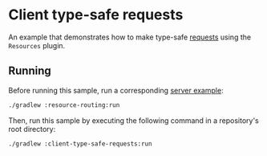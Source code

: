 # Client type-safe requests

An example that demonstrates how to make type-safe [requests](https://ktor.io/docs/request.html) using the `Resources` plugin.

## Running

Before running this sample, run a corresponding [server example](../resource-routing):

```bash
./gradlew :resource-routing:run
```

Then, run this sample by executing the following command in a repository's root directory:

```bash
./gradlew :client-type-safe-requests:run
```

